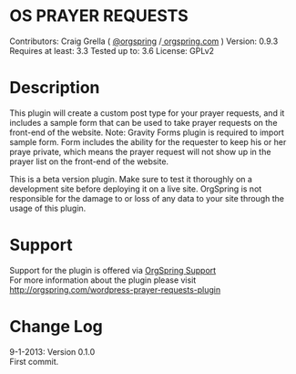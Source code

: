 OS PRAYER REQUESTS
====================

Contributors:
Craig Grella ( [@orgspring](http://twitter.com/orgspring) /[ orgspring.com](http://orgspring.com) )
Version: 0.9.3 Requires at least: 3.3 Tested up to: 3.6 License: GPLv2

Description
====================
This plugin will create a custom post type for your prayer requests, and it includes a sample form that can be used to take prayer requests on the front-end of the website. Note: Gravity Forms plugin is required to import sample form. Form includes the ability for the requester to keep his or her praye private, which means the prayer request will not show up in the prayer list on the front-end of the website.

This is a beta version plugin. Make sure to test it thoroughly on a development site before deploying it on a live site.
OrgSpring is not responsible for the damage to or loss of any data to your site through the usage of this plugin.


Support
====================

Support for the plugin is offered via [OrgSpring Support](http://support.orgspring.org)<br/> 
For more information about the plugin please visit <a href="http://orgspring.com/wordpress-prayer-requests-plugin">http://orgspring.com/wordpress-prayer-requests-plugin</a>



Change Log
====================

9-1-2013: Version 0.1.0<br/>
First commit.
